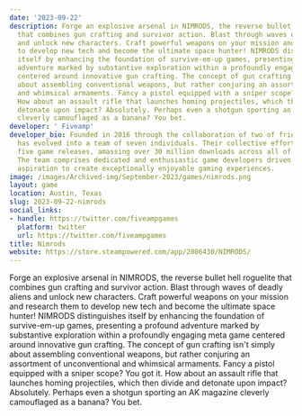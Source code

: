 ```yaml
---
date: '2023-09-22'
description: Forge an explosive arsenal in NIMRODS, the reverse bullet hell roguelite
  that combines gun crafting and survivor action. Blast through waves of deadly aliens
  and unlock new characters. Craft powerful weapons on your mission and research them
  to develop new tech and become the ultimate space hunter! NIMRODS distinguishes
  itself by enhancing the foundation of survive-em-up games, presenting a profound
  adventure marked by substantive exploration within a profoundly engaging meta game
  centered around innovative gun crafting. The concept of gun crafting isn't simply
  about assembling conventional weapons, but rather conjuring an assortment of unconventional
  and whimsical armaments. Fancy a pistol equipped with a sniper scope? You got it.
  How about an assault rifle that launches homing projectiles, which then divide and
  detonate upon impact? Absolutely. Perhaps even a shotgun sporting an AK magazine
  cleverly camouflaged as a banana? You bet.
developer: ' Fiveamp'
developer_bio: Founded in 2016 through the collaboration of two of friends, Fiveamp
  has evolved into a team of seven individuals. Their collective efforts have yielded
  five game releases, amassing over 30 million downloads across all of their games.
  The team comprises dedicated and enthusiastic game developers driven by a shared
  aspiration to create exceptionally enjoyable gaming experiences.
image: /images/Archived-img/September-2023/games/nimrods.png
layout: game
location: Austin, Texas
slug: 2023-09-22-nimrods
social_links:
- handle: https://twitter.com/fiveampgames
  platform: twitter
  url: https://twitter.com/fiveampgames
title: Nimrods
website: https://store.steampowered.com/app/2086430/NIMRODS/
---
```


Forge an explosive arsenal in NIMRODS, the reverse bullet hell roguelite that combines gun crafting and survivor action. Blast through waves of deadly aliens and unlock new characters. Craft powerful weapons on your mission and research them to develop new tech and become the ultimate space hunter! NIMRODS distinguishes itself by enhancing the foundation of survive-em-up games, presenting a profound adventure marked by substantive exploration within a profoundly engaging meta game centered around innovative gun crafting. The concept of gun crafting isn't simply about assembling conventional weapons, but rather conjuring an assortment of unconventional and whimsical armaments. Fancy a pistol equipped with a sniper scope? You got it. How about an assault rifle that launches homing projectiles, which then divide and detonate upon impact? Absolutely. Perhaps even a shotgun sporting an AK magazine cleverly camouflaged as a banana? You bet.